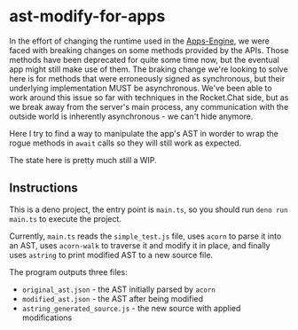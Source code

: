 # ast-modify-for-apps

In the effort of changing the runtime used in the [Apps-Engine](https://github.com/RocketChat/Rocket.Chat.Apps-engine), we were faced with breaking changes on some methods provided by the APIs. Those methods have been deprecated for quite some time now, but the eventual app might still make use of them. The braking change we're looking to solve here is for methods that were erroneously signed as synchronous, but their underlying implementation MUST be asynchronous. We've been able to work around this issue so far with techniques in the Rocket.Chat side, but as we break away from the server's main process, any communication with the outside world is inherently asynchronous - we can't hide anymore.

Here I try to find a way to manipulate the app's AST in worder to wrap the rogue methods in `await` calls so they will still work as expected.

The state here is pretty much still a WIP.

## Instructions

This is a deno project, the entry point is `main.ts`, so you should run `deno run main.ts` to execute the project.

Currently, `main.ts` reads the `simple_test.js` file, uses `acorn` to parse it into an AST, uses `acorn-walk` to traverse it and modify it in place, and finally uses `astring` to print modified AST to a new source file.

The program outputs three files:
- `original_ast.json` - the AST initially parsed by `acorn`
- `modified_ast.json` - the AST after being modified
- `astring_generated_source.js` - the new source with applied modifications
